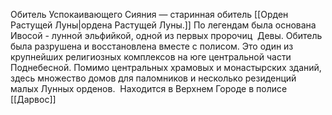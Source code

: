 Обитель Успокаивающего Сияния — старинная обитель [[Орден Растущей Луны|ордена Растущей Луны.]] По легендам была основана Ивосой - лунной эльфийкой, одной из первых пророчиц  Девы. Обитель была разрушена и восстановлена вместе с полисом. Это один из крупнейших религиозных комплексов на юге центральной части Поднебесной. Помимо центральных храмовых и монастырских зданий, здесь множество домов для паломников и несколько резиденций малых Лунных орденов. 
Находится в Верхнем Городе в полисе [[Дарвос]]